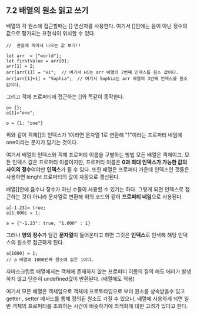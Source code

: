 ## 7.2 배열의 원소 읽고 쓰기

배열의 각 원소에 접근할때는 [] 연산자를 사용한다.
여기서 []안에는 음이 아닌 정수의 값으로 평가되는 표현식이 위치할 수 있다.

```
//  콘솔에 찍어서 나오는 값 보기!!

let arr  = ["world"];
let firstValue = arr[0];
arr[1] = 2;
arr[arr[1]] = "Hi";  // 여기서 Hi는 arr 배열의 2번째 인덱스를 원소 값이다.
arr[arr[1]+1] = "Sophia";  // 여기서 Sophia는 arr 배열의 3번째 인덱스를 원소 값이다.
```

그리고 객체 프로퍼티에 접근하는 []와 똑같이 동작한다.

```
o= {};
o[1]="one";

o = {1: "one"}
```

위와 같이 객체[]의 인덱스가 1이라면 문자열 1로 변환해 "1"이라는 프로퍼티 네임에 one이라는 문자가 담기는 것이다.

여기서 배열의 인덱스와 객체 프로퍼티 이름을 구별하는 방법
모든 배열은 객체이고,
모든 인덱스 값은 프로퍼티 이름이지만,
프로퍼티 이름은 **0과 최대 인덱스가 가능한 값의 사이의 정수**여야만 **인덱스**가 될 수 있다.
또한 배열은 프로퍼티 가운데 인덱스인 것들은 사용하면 lenght 프로퍼티의 값이 자동으로 갱신된다.

배열[]안에 음수나 정수가 아닌 수들이 사용할 수 있기는 하다. 그렇게 되면 인덱스로 접근하는 것이 아니라 문자열로 변환해 위의 코드와 같이 **프로퍼티 네임**으로 사용된다.

```
a[-1.23]= true;
a[1.000] = 1;

a = {"-1.23": true, "1.000" : 1}
```

그러나 **양의 정수**가 담긴 **문자열**이 들어온다고 하면 그것은 **인덱스**로 인색해 해당 인덱스의 원소로 접근하게 된다.

```
a[1000] = 1;
// a 배열의 1000번째 원소에 값은 1이다.
```

자바스크립트 배열에서는 객체에 존재하지 않는 프로퍼티 이름의 질의 해도 에러가 발생하지 않고 단순히 undefined값이 반환된다. (배열에도 적용)

여기서 모든 배열은 객체임으로 객체에 프로토타입으로 부터 원소를 상속받을수 있고 getter , setter 메서드를 통해 정의된 원소도 가질 수 있으나, 배열에 사용하게 되면 일반 객체의 프로퍼티를 조회하는 시간이 비슷하기에 최적화에 대한 고려가 있다고 한다.
